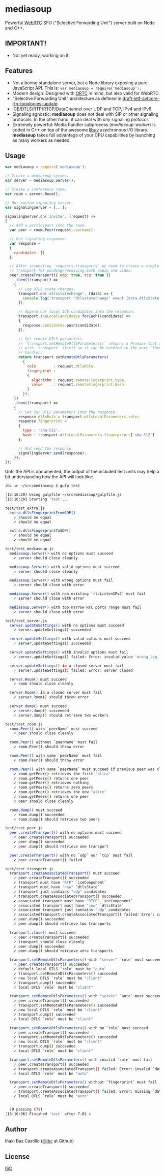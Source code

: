 # mediasoup

Powerful [WebRTC](http://www.webrtc.org/) SFU ("Selective Forwarding Unit") server built on Node and C++.


## IMPORTANT!

* Not yet ready, working on it.


## Features

* Not a boring standalone server, but a Node library exposing a pure JavaScript API. This is: `var mediasoup = require('mediasoup');`
* Modern design: Designed with [ORTC](http://ortc.org) in mind, but also valid for WebRTC.
* "Selective Forwarding Unit" architecture as defined in [draft-ietf-avtcore-rtp-topologies-update](https://tools.ietf.org/html/draft-ietf-avtcore-rtp-topologies-update).
* ICE/DTLS/RTP/RTCP/DataChannel over UDP and TCP, IPv4 and IPv6.
* Signaling agnostic: **mediasoup** does not deal with SIP or other signaling protocols. In the other hand, it can deal with *any* signaling protocol.
* Extremely powerful: Media handler subprocess (*mediasoup-worker*) is coded in C++ on top of the awesome [libuv](https://github.com/libuv/libuv) asychronous I/O library. **mediasoup** takes full advantage of your CPU capabilities by launching as many workers as needed.


## Usage

```javascript
var mediasoup = require('mediasoup');

// Create a mediasoup server.
var server = mediasoup.Server();

// Create a conference room.
var room = server.Room();

// Our custom signaling server.
var signalingServer = [...];

signalingServer.on('invite', (request) =>
{
  // Add a participant into the room.
  var peer = room.Peer(request.username);

  // Our signaling response.
  var response =
  {
    candidates: []
  };

  // After inspecting `requests.transports` we need to create a single
  // transport for sending/receiving both audio and video.
  peer.createTransport({ udp: true, tcp: true })
    .then((transport) =>
    {
      // Log DTLS state changes.
      transport.on('dtlsstatechange', (data) => {
        console.log('transport "dtlsstatechange" event [data.dtlsState:%s]', data.dtlsState);
      });

      // Append our local ICE candidates into the response.
      transport.iceLocalCandidates.forEach((candidate) =>
      {
        response.candidates.push(candidate);
      });

      // Set remote DTLS parameters.
      // `transport.setRemoteDtlsParameters()` returns a Promise that resolves
      // with `transport` itself so it can be handled in the next `then()`
      // handler.
      return transport.setRemoteDtlsParameters(
        {
          role        : request.dtlsRole,
          fingerprint :
          {
            algorithm : request.remoteFingerprint.type,
            value     : request.remoteFingerprint.hash
          }
        });
    })
    .then((transport) =>
    {
      // Set our DTLS parameters into the response.
      response.dtlsRole = transport.dtlsLocalParameters.role;
      response.fingerprint =
      {
        type : 'sha-512',
        hash : transport.dtlsLocalParameters.fingerprints['sha-512']
      };

      // And send the response.
      signalingServer.send(response);
    });
});
```

Until the API is documented, the output of the included test units may help a bit understanding how the API will look like:

```bash
ibc in ~/src/mediasoup $ gulp test

[15:10:29] Using gulpfile ~/src/mediasoup/gulpfile.js
[15:10:29] Starting 'test'...

test/test_extra.js
  extra.dtlsFingerprintFromSDP()
    ✓ should be equal
    ✓ should be equal

  extra.dtlsFingerprintToSDP()
    ✓ should be equal
    ✓ should be equal

test/test_mediasoup.js
  mediasoup.Server() with no options must succeed
    ✓ server should close cleanly

  mediasoup.Server() with valid options must succeed
    ✓ server should close cleanly

  mediasoup.Server() with wrong options must fail
    ✓ server should close with error

  mediasoup.Server() with non existing `rtcListenIPv4` must fail
    ✓ server should close with error

  mediasoup.Server() with too narrow RTC ports range must fail
    ✓ server should close with error

test/test_server.js
  server.updateSettings() with no options must succeed
    ✓ server.updateSettings() succeeded

  server.updateSettings() with valid options must succeed
    ✓ server.updateSettings() succeeded

  server.updateSettings() with invalid options must fail
    ✓ server.updateSettings() failed: Error: invalid value 'wrong_log_level' for logLevel

  server.updateSettings() in a closed server must fail
    ✓ server.updateSettings() failed: Error: server closed

  server.Room() must succeed
    ✓ room should close cleanly

  server.Room() in a closed server must fail
    ✓ server.Room() should throw error

  server.dump() must succeed
    ✓ server.dump() succeeded
    ✓ server.dump() should retrieve two workers

test/test_room.js
  room.Peer() with `peerName` must succeed
    ✓ peer should close cleanly

  room.Peer() without `peerName` must fail
    ✓ room.Peer() should throw error

  room.Peer() with same `peerName` must fail
    ✓ room.Peer() should throw error

  room.Peer() with same `peerName` must succeed if previous peer was closed before
    ✓ room.getPeer() retrieves the first "alice"
    ✓ room.getPeers() returns one peer
    ✓ room.getPeer() retrieves nothing
    ✓ room.getPeers() returns zero peers
    ✓ room.getPeer() retrieves the new "alice"
    ✓ room.getPeers() returns one peer
    ✓ peer should close cleanly

  room.dump() must succeed
    ✓ room.dump() succeeded
    ✓ room.dump() should retrieve two peers

test/test_peer.js
  peer.createTransport() with no options must succeed
    ✓ peer.createTransport() succeeded
    ✓ peer.dump() succeeded
    ✓ peer.dump() should retrieve one transport

  peer.createTransport() with no `udp` nor `tcp` must fail
    ✓ peer.createTransport() failed

test/test_transport.js
  transport.createAssociatedTransport() must succeed
    ✓ peer.createTransport() succeeded
    ✓ transport must have "RTP" `iceComponent`
    ✓ transport must have "new" `dtlsState`
    ✓ transport just contains "udp" candidates
    ✓ transport.createAssociatedTransport() succeeded
    ✓ associated transport must have "RTCP" `iceComponent`
    ✓ associated transport must have "new" `dtlsState`
    ✓ associated transport just contains "udp" candidates
    ✓ associatedTransport.createAssociatedTransport() failed: Error: cannot call CreateAssociatedTransport() on a RTCP Transport
    ✓ peer.dump() succeeded
    ✓ peer.dump() should retrieve two transports

  transport.close() must succeed
    ✓ peer.createTransport() succeeded
    ✓ transport should close cleanly
    ✓ peer.dump() succeeded
    ✓ peer.dump() should retrieve zero transports

  transport.setRemoteDtlsParameters() with "server" `role` must succeed
    ✓ peer.createTransport() succeeded
    ✓ default local DTLS `role` must be "auto"
    ✓ transport.setRemoteDtlsParameters() succeeded
    ✓ new local DTLS `role` must be "client"
    ✓ transport.dump() succeeded
    ✓ local DTLS `role` must be "client"

  transport.setRemoteDtlsParameters() with "server" `auto` must succeed
    ✓ peer.createTransport() succeeded
    ✓ transport.setRemoteDtlsParameters() succeeded
    ✓ new local DTLS `role` must be "client"
    ✓ transport.dump() succeeded
    ✓ local DTLS `role` must be "client"

  transport.setRemoteDtlsParameters() with no `role` must succeed
    ✓ peer.createTransport() succeeded
    ✓ transport.setRemoteDtlsParameters() succeeded
    ✓ new local DTLS `role` must be "client"
    ✓ transport.dump() succeeded
    ✓ local DTLS `role` must be "client"

  transport.setRemoteDtlsParameters() with invalid `role` must fail
    ✓ peer.createTransport() succeeded
    ✓ transport.createAssociatedTransport() failed: Error: invalid `data.role`
    ✓ local DTLS `role` must be "auto"

  transport.setRemoteDtlsParameters() without `fingerprint` must fail
    ✓ peer.createTransport() succeeded
    ✓ transport.createAssociatedTransport() failed: Error: missing `data.fingerprint`
    ✓ local DTLS `role` must be "auto"


  70 passing (7s)
[15:10:36] Finished 'test' after 7.01 s
```


## Author

Iñaki Baz Castillo ([@ibc](https://github.com/ibc/) at Github)


## License

[ISC](./LICENSE)
